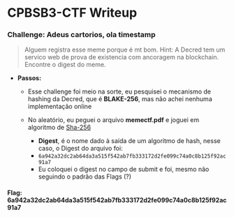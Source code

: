 # CPBSB3-CTF Writeup

### Challenge: Adeus cartorios, ola timestamp

> Alguem registra esse meme porque é mt bom.
> Hint: A Decred tem um servico web de prova de existencia com ancoragem na blockchain.
> Encontre o digest do meme.

- **Passos:**
	- Esse challenge foi meio na sorte, eu pesquisei o mecanismo de hashing da Decred, que é __BLAKE-256__, mas não achei nenhuma implementação online

	- No aleatório, eu peguei o arquivo __memectf.pdf__ e joguei em algoritmo de [Sha-256](https://emn178.github.io/online-tools/sha256_checksum.html)
		- __Digest__, é o nome dado à saída de um algoritmo de hash, nesse caso, o Digest do arquivo foi:
		- ``` 6a942a32dc2ab64da3a515f542ab7fb333172d2fe099c74a0c8b125f92ac91a7 ```
		- Eu coloquei o digest no campo de submit e foi, mesmo não seguindo o padrão das Flags (?)


#### Flag: **6a942a32dc2ab64da3a515f542ab7fb333172d2fe099c74a0c8b125f92ac91a7**

